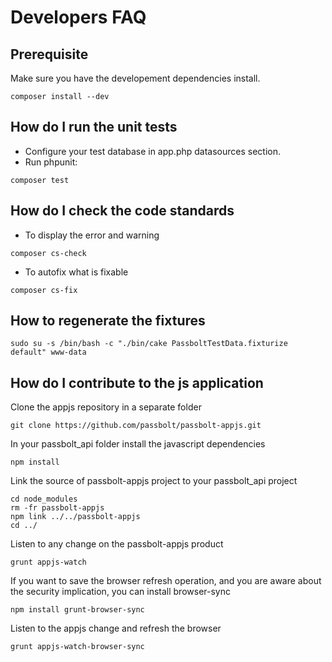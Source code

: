 # Developers FAQ
## Prerequisite
Make sure you have the developement dependencies install.
```
composer install --dev
```

## How do I run the unit tests
- Configure your test database in app.php datasources section.
- Run phpunit:
```
composer test
```

## How do I check the code standards
- To display the error and warning
```
composer cs-check
```
- To autofix what is fixable
```
composer cs-fix
```

## How to regenerate the fixtures
```
sudo su -s /bin/bash -c "./bin/cake PassboltTestData.fixturize default" www-data
```

## How do I contribute to the js application

Clone the appjs repository in a separate folder
```
git clone https://github.com/passbolt/passbolt-appjs.git
```

In your passbolt_api folder install the javascript dependencies
```
npm install
```

Link the source of passbolt-appjs project to your passbolt_api project
```
cd node_modules
rm -fr passbolt-appjs
npm link ../../passbolt-appjs
cd ../
```

Listen to any change on the passbolt-appjs product
```
grunt appjs-watch
```

If you want to save the browser refresh operation, and you are aware about the security implication, you can
install browser-sync
```
npm install grunt-browser-sync
```

Listen to the appjs change and refresh the browser
```
grunt appjs-watch-browser-sync
```
